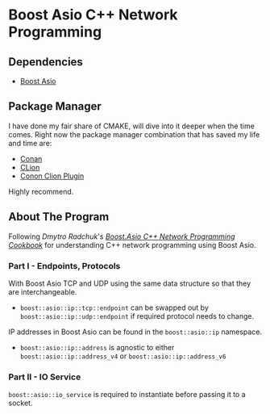 # Boost Asio C++ Network Programming

## Dependencies

- [Boost Asio](https://think-async.com/Asio/](https://www.boost.org/users/download/)https://www.boost.org/users/download/)

## Package Manager
I have done my fair share of CMAKE, will dive into it deeper when the time comes. Right now the package manager combination that has saved my life and time are:

- [Conan](https://github.com/conan-io/conan)
- [CLion](https://www.jetbrains.com/clion/)
- [Conon Clion Plugin](https://plugins.jetbrains.com/plugin/11956-conan)

Highly recommend.

## About The Program
Following *Dmytro Radchuk*'s [*Boost.Asio C++ Network Programming Cookbook*](https://www.amazon.ca/Boost-Asio-Network-Programming-Cookbook-hands/dp/1783986549) for understanding C++ network programming using Boost Asio.

### Part I - Endpoints, Protocols

With Boost Asio TCP and UDP using the same data structure so that they are interchangeable.

- `boost::asio::ip::tcp::endpoint` can be swapped out by `boost::asio::ip::udp::endpoint` if required protocol needs to change.

IP addresses in Boost Asio can be found in the `boost::asio::ip` namespace.

- `boost::asio::ip::address` is agnostic to either `boost::asio::ip::address_v4` or `boost::asio::ip::address_v6`


### Part II - IO Service

`boost::asio::io_service` is required to instantiate before passing it to a socket.